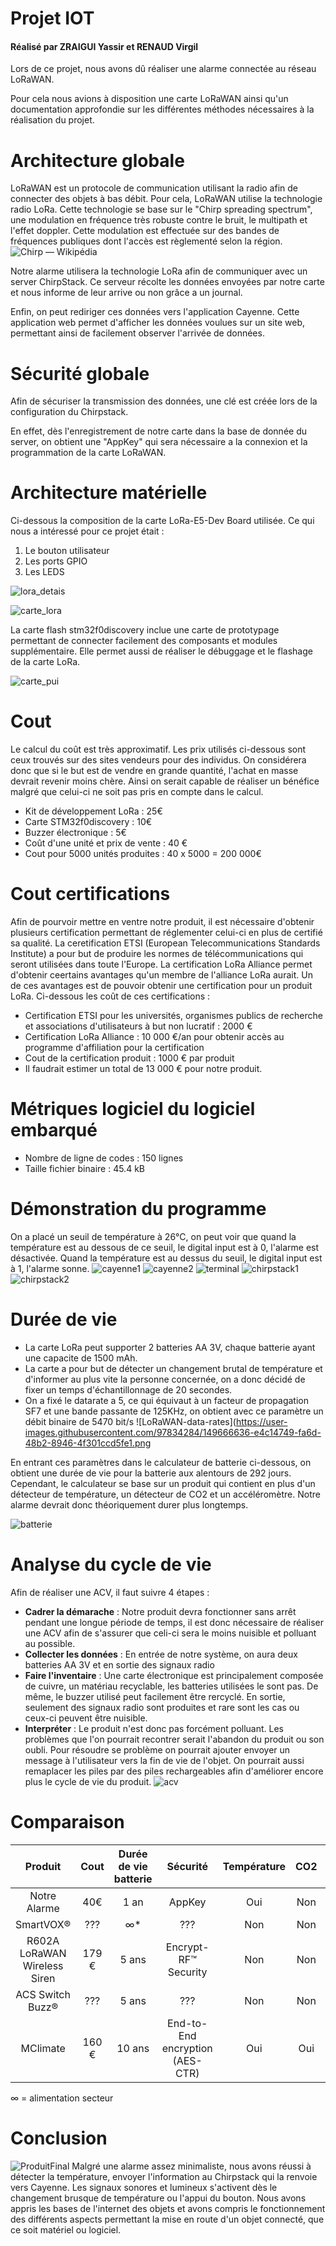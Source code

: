 # Projet IOT
#### Réalisé par ZRAIGUI Yassir et RENAUD Virgil 
Lors de ce projet, nous avons dû réaliser une alarme connectée au réseau LoRaWAN.

Pour cela nous avions à disposition une carte LoRaWAN ainsi qu'un documentation approfondie sur les différentes méthodes nécessaires à la réalisation du projet.

# Architecture globale
LoRaWAN est un protocole de communication utilisant la radio afin de connecter des objets à bas débit.
Pour cela, LoRaWAN utilise la technologie radio LoRa. Cette technologie se base sur le "Chirp spreading spectrum", une modulation en fréquence très robuste contre le bruit, le multipath et l'effet doppler. Cette modulation est effectuée sur des bandes de fréquences publiques dont l'accès est règlementé selon la région. ![Chirp — Wikipédia](https://upload.wikimedia.org/wikipedia/commons/thumb/c/cf/Linear-chirp.svg/1200px-Linear-chirp.svg.png)

Notre alarme utilisera la technologie LoRa afin de communiquer avec un server ChirpStack. Ce serveur récolte les données envoyées par notre carte et nous informe de leur arrive ou non grâce a un journal.

Enfin, on peut rediriger ces données vers l'application Cayenne. Cette application web permet d'afficher les données voulues sur un site web, permettant ainsi de facilement observer l'arrivée de données.

# Sécurité globale
Afin de sécuriser la transmission des données, une clé est créée lors de la configuration du Chirpstack.

En effet, dès l'enregistrement de notre carte dans la base de donnée du server, on obtient une "AppKey" qui sera nécessaire a la connexion et la programmation de la carte LoRaWAN.

# Architecture matérielle

Ci-dessous la composition de la carte LoRa-E5-Dev Board utilisée. Ce qui nous a intéressé pour ce projet était : 
1. Le bouton utilisateur 
2. Les ports GPIO 
3. Les LEDS



![lora_detais](https://user-images.githubusercontent.com/97834284/149724657-2adb6d90-9792-4f28-83c7-193573ccd5b6.png)

![carte_lora](https://user-images.githubusercontent.com/97834284/149670722-30d899a7-5acf-4402-bc62-4a5ade11cbff.jpg)

La carte flash stm32f0discovery inclue une carte de prototypage permettant de connecter facilement des composants et modules supplémentaire. Elle permet aussi de réaliser le débuggage et le flashage de la carte LoRa.


![carte_pui](https://user-images.githubusercontent.com/97834284/149670727-b3e66869-0b5c-4c8f-a1a1-6e8804345985.jpg)



# Cout 
Le calcul du coût est très approximatif. Les prix utilisés ci-dessous sont ceux trouvés sur des sites vendeurs pour des individus. On considérera donc que si le but est de vendre en grande quantité, l'achat en masse devrait revenir moins chère. Ainsi on serait capable de réaliser un bénéfice malgré que celui-ci ne soit pas pris en compte dans le calcul.
* Kit de développement LoRa : 25€
* Carte STM32f0discovery : 10€
* Buzzer électronique : 5€
* Coût d'une unité et prix de vente : 40 €
* Cout pour 5000 unités produites : 40 x 5000 = 200 000€

# Cout certifications
Afin de pourvoir mettre en ventre notre produit, il est nécessaire d'obtenir plusieurs certification permettant de réglementer celui-ci en plus de certifié sa qualité. La ceretification ETSI (European Telecommunications Standards Institute) a pour but de produire les normes de télécommunications qui seront utilisées dans toute l'Europe. La certification LoRa Alliance permet d'obtenir ceertains avantages qu'un membre de l'alliance LoRa aurait. Un de ces avantages est de pouvoir obtenir une certification pour un produit LoRa. Ci-dessous les coût de ces certifications :

* Certification ETSI pour les universités, organismes publics de recherche et associations d'utilisateurs à but non lucratif : 2000 €
* Certification LoRa Alliance : 10 000 €/an pour obtenir accès au programme d'affiliation pour la certification
* Cout de la certification produit : 1000 € par produit
* Il faudrait estimer un total de 13 000 € pour notre produit.


# Métriques logiciel du logiciel embarqué

* Nombre de ligne de codes : 150 lignes
* Taille fichier binaire : 45.4 kB 
# Démonstration du programme

On a placé un seuil de température à 26°C, on peut voir que quand la température est au dessous de ce seuil, le digital input est à 0, l'alarme est désactivée.
Quand la température est au dessus du seuil, le digital input est à 1, l'alarme sonne.
![cayenne1](https://user-images.githubusercontent.com/97834284/149768873-391cbe56-cdd1-4eeb-add8-bf5e70d1aa71.png)
![cayenne2](https://user-images.githubusercontent.com/97834284/149768878-bd723657-4a83-4050-bdd4-b8a7a875da62.png)
![terminal](https://user-images.githubusercontent.com/97834284/149768881-13a38a90-7cf0-41c6-9d86-f8042754a91d.png)
![chirpstack1](https://lh6.googleusercontent.com/uoZ1Qv_YIzgtJytbvsQNwlBHtKicu3iP5hKp98Bqr3wYe82LMJz6rqYT8aE6BJ-lV0SRPbBgqvo1tpLTnmyVbHJpkLKXKaIXwCxSgcSM5oxYB3uSl75DTdXYINCv3Eiwh_lOQds7paU)
![chirpstack2](https://lh4.googleusercontent.com/q-NIjzrp9ygOHuid7BsepBuQNlY7BZy_NlziCVb1jm6JjTlGyL0pqDyxWWW5i9MkoSUOTy-U7fLF2k-EKHaGgKsOg7qz9dkrEhPiaZYID4iESY67Nn0GOo0YpmqbB9MGXr5N6C3UlBM)

# Durée de vie 
* La carte LoRa peut supporter 2 batteries AA 3V, chaque batterie ayant une capacite de 1500 mAh.
* La carte a pour but de détecter un changement brutal de température et d'informer au plus vite la personne concernée, on a donc décidé de fixer un temps d'échantillonnage de 20 secondes.
* On a fixé le datarate a 5, ce qui équivaut à un facteur de propagation SF7 et une bande passante de 125KHz, on obtient avec ce paramètre un débit binaire de 5470 bit/s
![LoRaWAN-data-rates](https://user-images.githubusercontent.com/97834284/149666636-e4c14749-fa6d-48b2-8946-4f301ccd5fe1.png

En entrant ces paramètres dans le calculateur de batterie ci-dessous, on obtient une durée de vie pour la batterie aux alentours de 292 jours. Cependant, le calculateur se base sur un produit qui contient en plus d'un détecteur de température, un détecteur de CO2 et un accéléromètre. Notre alarme devrait donc théoriquement durer plus longtemps.

![batterie](https://user-images.githubusercontent.com/97834284/149666301-6448f49d-da12-49de-be1a-cd0e97465412.png)


# Analyse du cycle de vie

Afin de réaliser une ACV, il faut suivre 4 étapes :
* __Cadrer la démarache__ : Notre produit devra fonctionner sans arrêt pendant une longue période de temps,
il est donc nécessaire de réaliser une ACV afin de s'assurer que celi-ci sera le moins nuisible et polluant au possible.
* __Collecter les données__ : En entrée de notre système, on aura deux batteries AA 3V et en sortie des signaux radio
* __Faire l'inventaire__ : Une carte électronique est principalement composée de cuivre, un matériau recyclable, les batteries utilisées le sont pas. De même, le buzzer utilisé peut facilement être rercyclé. En sortie, seulement des signaux radio sont produites et rare sont les cas ou ceux-ci peuvent être nuisible.
* __Interpréter__ : Le produit n'est donc pas forcément polluant. Les problèmes que l'on pourrait recontrer serait l'abandon du produit ou son oubli. Pour résoudre se problème on pourrait ajouter envoyer un message à l'utilisateur vers la fin de vie de l'objet. On pourrait aussi remaplacer les piles par des piles rechargeables afin d'améliorer encore plus le cycle de vie du produit.
![acv](https://user-images.githubusercontent.com/97834284/149724973-f9c4cfd1-eda8-4c96-abd2-c27562b9817c.png)


# Comparaison

| Produit |Cout|Durée de vie batterie|Sécurité |Température|CO2|Humidité|Mouvement
|:---:|:---:|:---:|:---:|:---:|:---:|:---:|:---:|
|Notre Alarme|40€|1 an| AppKey |Oui|Non|Non|Non
|SmartVOX® | ??? |∞* | ???|Non|Non|Non|Non
|R602A LoRaWAN Wireless Siren|179 €|5 ans| Encrypt-RF™ Security|Non|Non|Non|Non
|ACS Switch Buzz®| ??? | 5 ans |???| Non|Non|Non|Oui
|MClimate|160 €| 10 ans | End-to-End encryption (AES-CTR)|Oui|Oui|Oui|Non


∞ = alimentation secteur

# Conclusion
![ProduitFinal](https://lh4.googleusercontent.com/nOxyHEM4sw4hAbwyBNJj05Vr6AKQTqEXiaHyultORnXI3AXkV954Z-mwEK-lfiPw6VK13uQmBzsxFxHrlGlcn-V0FShOT4HAZJpB6VcfIGrHg_tw9Xrvd3Qe3Hpcua3vBd5oa32DCyg)
Malgré une alarme assez minimaliste, nous avons réussi à détecter la température, envoyer l'information au Chirpstack qui la renvoie vers Cayenne. Les signaux sonores et lumineux s'activent dès le changement brusque de température ou l'appui du bouton. Nous avons appris les bases de l'internet des objets et avons compris le fonctionnement des différents aspects permettant la mise en route d'un objet connecté, que ce soit matériel ou logiciel.
